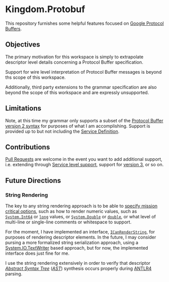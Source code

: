 # Kingdom.Protobuf

This repository furnishes some helpful features focused on [Google Protocol Buffers](/protocolbuffers/protobuf).

## Objectives

The primary motivation for this workspace is simply to extrapolate descriptor level details concerning a Protocol Buffer specification.

Support for wire level interpretation of Protocol Buffer messages is beyond ths scope of this workspace.

Additionally, third party extensions to the grammar specification are also beyond the scope of this workspace and are expressly unsupported.

## Limitations

Note, at this time my grammar only supports a subset of the [Protocol Buffer version 2 syntax](http://developers.google.com/protocol-buffers/docs/reference/proto2-spec) for purposes of what I am accomplishing. Support is provided up to but not including the [Service Definition](http://developers.google.com/protocol-buffers/docs/reference/proto2-spec#service_definition).

## Contributions

[Pull Requests](/mwpowellhtx/Kingdom.Protobuf/pulls) are welcome in the event you want to add additional support, i.e. extending through [Service level support](http://developers.google.com/protocol-buffers/docs/reference/proto2-spec#service_definition), support for [version 3](http://developers.google.com/protocol-buffers/docs/reference/proto3-spec), or so on.

## Future Directions

### String Rendering

The key to any string rendering approach is to be able to [specify mission critical options](http://github.com/mwpowellhtx/Kingdom.Protobuf/blob/master/src/Kingdom.Protobuf.Descriptors/Interfaces/IStringRenderingOptions.cs), such as how to render numeric values, such as [``System.Int64``](http://docs.microsoft.com/en-us/dotnet/api/system.int64) or [``long``](htts://docs.microsoft.com/en-us/dotnet/api/system.int64) values, or [``System.Double``](htts://docs.microsoft.com/en-us/dotnet/api/system.double) or [``double``](htts://docs.microsoft.com/en-us/dotnet/api/system.double), or what level of multi-line or single-line comments or whitespace to support.

For the moment, I have implemented an interface, [``ICanRenderString``](http://github.com/mwpowellhtx/Kingdom.Protobuf/blob/master/src/Kingdom.Protobuf.Descriptors/Interfaces/ICanRenderString.cs), for purposes of rendering descriptor elements. In the future, I may consider pursing a more formalized string serialization approach, using a [System.IO.TextWriter](htts://docs.microsoft.com/en-us/dotnet/api/system.io.textwriter) based approach, but for now, the implemented interface does just fine for me.

I use the string rendering extensively in order to verify that descriptor [*Abstract Syntax Tree*](http://en.wikipedia.org/wiki/Abstract_syntax_tree) ([*AST*](http://en.wikipedia.org/wiki/Abstract_syntax_tree)) synthesis occurs properly during [ANTLR4](http://github.com/antlr/antlr4) parsing.
